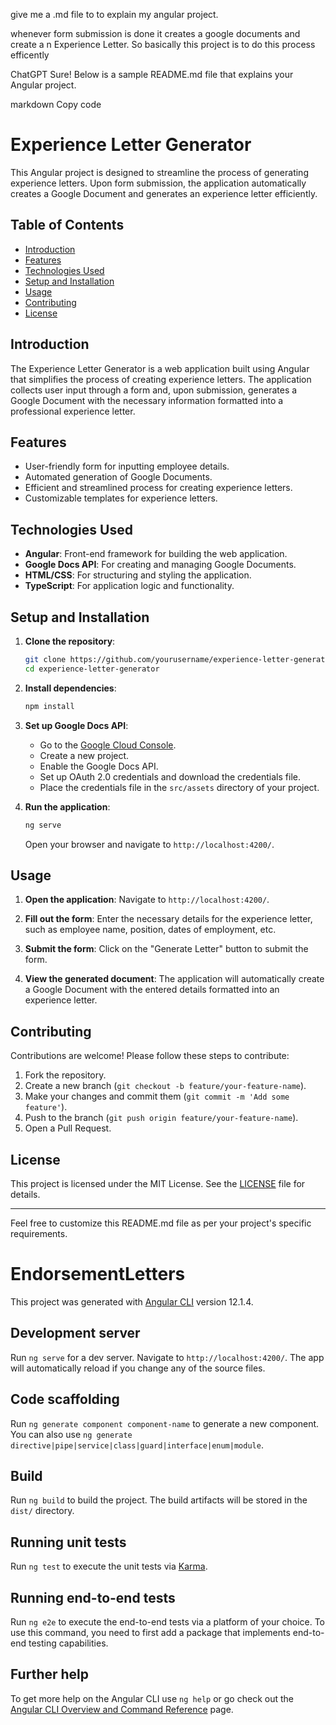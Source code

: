 
give me a .md file to to explain my angular project.

whenever form submission is done it creates a google documents and create a n Experience Letter. So basically this project is to do this process efficently

ChatGPT
Sure! Below is a sample README.md file that explains your Angular project.

markdown
Copy code
# Experience Letter Generator

This Angular project is designed to streamline the process of generating experience letters. Upon form submission, the application automatically creates a Google Document and generates an experience letter efficiently.

## Table of Contents
- [Introduction](#introduction)
- [Features](#features)
- [Technologies Used](#technologies-used)
- [Setup and Installation](#setup-and-installation)
- [Usage](#usage)
- [Contributing](#contributing)
- [License](#license)

## Introduction
The Experience Letter Generator is a web application built using Angular that simplifies the process of creating experience letters. The application collects user input through a form and, upon submission, generates a Google Document with the necessary information formatted into a professional experience letter.

## Features
- User-friendly form for inputting employee details.
- Automated generation of Google Documents.
- Efficient and streamlined process for creating experience letters.
- Customizable templates for experience letters.

## Technologies Used
- **Angular**: Front-end framework for building the web application.
- **Google Docs API**: For creating and managing Google Documents.
- **HTML/CSS**: For structuring and styling the application.
- **TypeScript**: For application logic and functionality.

## Setup and Installation
1. **Clone the repository**:
    ```bash
    git clone https://github.com/yourusername/experience-letter-generator.git
    cd experience-letter-generator
    ```

2. **Install dependencies**:
    ```bash
    npm install
    ```

3. **Set up Google Docs API**:
    - Go to the [Google Cloud Console](https://console.cloud.google.com/).
    - Create a new project.
    - Enable the Google Docs API.
    - Set up OAuth 2.0 credentials and download the credentials file.
    - Place the credentials file in the `src/assets` directory of your project.

4. **Run the application**:
    ```bash
    ng serve
    ```
    Open your browser and navigate to `http://localhost:4200/`.

## Usage
1. **Open the application**:
   Navigate to `http://localhost:4200/`.

2. **Fill out the form**:
   Enter the necessary details for the experience letter, such as employee name, position, dates of employment, etc.

3. **Submit the form**:
   Click on the "Generate Letter" button to submit the form.

4. **View the generated document**:
   The application will automatically create a Google Document with the entered details formatted into an experience letter.

## Contributing
Contributions are welcome! Please follow these steps to contribute:

1. Fork the repository.
2. Create a new branch (`git checkout -b feature/your-feature-name`).
3. Make your changes and commit them (`git commit -m 'Add some feature'`).
4. Push to the branch (`git push origin feature/your-feature-name`).
5. Open a Pull Request.

## License
This project is licensed under the MIT License. See the [LICENSE](LICENSE) file for details.

---

Feel free to customize this README.md file as per your project's specific requirements.

# EndorsementLetters

This project was generated with [Angular CLI](https://github.com/angular/angular-cli) version 12.1.4.

## Development server

Run `ng serve` for a dev server. Navigate to `http://localhost:4200/`. The app will automatically reload if you change any of the source files.

## Code scaffolding

Run `ng generate component component-name` to generate a new component. You can also use `ng generate directive|pipe|service|class|guard|interface|enum|module`.

## Build

Run `ng build` to build the project. The build artifacts will be stored in the `dist/` directory.

## Running unit tests

Run `ng test` to execute the unit tests via [Karma](https://karma-runner.github.io).

## Running end-to-end tests

Run `ng e2e` to execute the end-to-end tests via a platform of your choice. To use this command, you need to first add a package that implements end-to-end testing capabilities.

## Further help

To get more help on the Angular CLI use `ng help` or go check out the [Angular CLI Overview and Command Reference](https://angular.io/cli) page.
